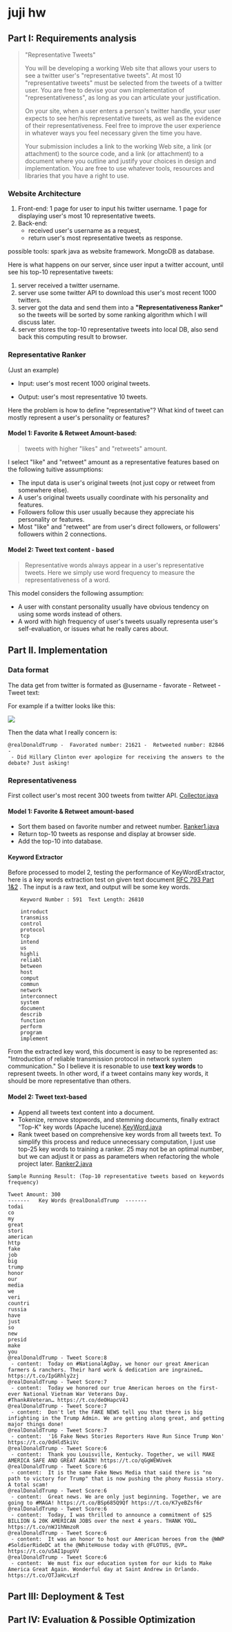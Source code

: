 # juji hw

## Part I: Requirements analysis

>"Representative Tweets"
>
>You will be developing a working Web site that allows your users to see a twitter user's "representative tweets". At most 10 "representative tweets" must be selected from the tweets of a twitter user. You are free to devise your own implementation of "representativeness", as long as you can articulate your justification.
>
>On your site, when a user enters a person's twitter handle, your user expects to see her/his representative tweets,  as well as the evidence of their representativeness.  Feel free to improve the user experience in whatever ways you feel necessary given the time you have.
>
>Your submission includes a link to the working Web site, a link (or attachment) to the source code, and a link (or attachment) to a document where you outline and justify your choices in design and implementation. You are free to use whatever tools, resources and libraries that you have a right to use.

### Website Architecture

1. Front-end: 1 page for user to input his twitter username. 1 page for displaying user's most 10 representative tweets. 
2. Back-end: 
	+ received user's username as a request, 
	+ return user's most representative tweets as response.

possible tools: spark java as website framework. MongoDB as database.

Here is what happens on our server, since user input a twitter account, until see his top-10 representative tweets:

1. server received a twitter username.
2. server use some twitter API to download this user's most recent 1000 twitters.
3. server got the data and send them into a **"Representativeness Ranker"** so the tweets will be sorted by some ranking algorithm which I will discuss later.
4. server stores the top-10 representative tweets into local DB, also send back this computing result to browser.

### Representative Ranker
(Just an example)

+ Input: user's most recent 1000 original tweets.

+ Output: user's most representative 10 tweets.

Here the problem is how to define "representative"? What kind of tweet can mostly represent a user's personality or features?

#### Model 1: Favorite & Retweet Amount-based:
 
> tweets with higher "likes" and "retweets" amount.

I select "like" and "retweet" amount as a representative features based on the following tuitive assumptions:


+ The input data is user's original tweets (not just copy or retweet from somewhere else). 
+ A user's original tweets usually coordinate with his personality and features. 
+ Followers follow this user usually because they appreciate his personality or features.
+ Most "like" and "retweet" are from user's direct followers, or followers' followers within 2 connections.

#### Model 2: Tweet text content - based

> Representative words always appear in a user's representative tweets. Here we simply use word frequency to measure the representativeness of a word. 

This model considers the following assumption:  

+ A user with constant personality usually have obvious tendency on using some words instead of others. 
+ A word with high frequency of user's tweets usually representa user's self-evaluation,  or issues what he really cares about.


## Part II. Implementation


### Data format 

The data get from twitter is formated as @username - favorate - Retweet - Tweet text:

For example if a twitter looks like this:

![](./tweet.jpg)

Then the data what I really concern is: 

```
@realDonaldTrump -  Favorated number: 21621 -  Retweeted number: 82846 - 
 - Did Hillary Clinton ever apologize for receiving the answers to the debate? Just asking!
```

### Representativeness

First collect user's most recent 300 tweets from twitter API. [Collector.java](https://github.com/Nautilus1993/Juji-interview/blob/master/src/main/java/com/Data/Collector.java)

#### Model 1: Favorite & Retweet amount-based

+ Sort them based on favorite number and retweet number. [Ranker1.java](https://github.com/Nautilus1993/Juji-interview/blob/master/src/main/java/com/Ranker/Ranker1.java)
+ Return top-10 tweets as response and display at browser side. 
+ Add the top-10 into database. 

#### Keyword Extractor

Before processed to model 2, testing the performance of KeyWordExtractor, here is a key words extraction test on given text document [RFC 793 Part 1&2](https://tools.ietf.org/html/rfc793) . The input is a raw text, and output will be some key words.
	
```
	Keyword Number : 591  Text Length: 26810
	
	introduct
	transmiss
	control
	protocol
	tcp
	intend
	us
	highli
	reliabl
	between
	host
	comput
	commun
	network
	interconnect
	system
	document
	describ
	function
	perform
	program
	implement
``` 
	
From the extracted key word, this document is easy to be represented as: "Introduction of reliable transmission protocol in network system communication." So I believe it is resonable to use **text key words** to represent tweets. In other word, if a tweet contains many key words, it should be more representative than others.


#### Model 2: Tweet text-based

+ Append all tweets text content into a document.
+ Tokenize, remove stopwords, and stemming documents, finally extract "Top-K" key words (Apache lucene).[KeyWord.java](https://github.com/Nautilus1993/Juji-interview/blob/master/src/main/java/com/Data/KeyWord.java) 
+ Rank tweet based on comprehensive key words from all tweets text. To simplify this process and reduce unnecessary computation, I just use top-25 key words to training a ranker. 25 may not be an optimal number, but we can adjust it or pass as parameters when refactoring the whole project later. [Ranker2.java](https://github.com/Nautilus1993/Juji-interview/blob/master/src/main/java/com/Ranker/Ranker2.java)

```
Sample Running Result: (Top-10 representative tweets based on keywords frequency)

Tweet Amount: 300
-------   Key Words @realDonaldTrump  -------
todai
co
my
great
stori
american
http
fake
job
big
trump
honor
our
media
we
veri
countri
russia
have
just
so
new
presid
make
you
@realDonaldTrump - Tweet Score:8
 - content:  Today on #NationalAgDay, we honor our great American farmers & ranchers. Their hard work & dedication are ingrained… https://t.co/IpGRhly2zj
@realDonaldTrump - Tweet Score:7
 - content:  Today we honored our true American heroes on the first-ever National Vietnam War Veterans Day.
#ThankAVeteran… https://t.co/deOHapcV4J
@realDonaldTrump - Tweet Score:7
 - content:  Don't let the FAKE NEWS tell you that there is big infighting in the Trump Admin. We are getting along great, and getting major things done!
@realDonaldTrump - Tweet Score:7
 - content:  '16 Fake News Stories Reporters Have Run Since Trump Won' https://t.co/0dHld5kiVc
@realDonaldTrump - Tweet Score:6
 - content:  Thank you Louisville, Kentucky. Together, we will MAKE AMERICA SAFE AND GREAT AGAIN! https://t.co/qGgWEWUvek
@realDonaldTrump - Tweet Score:6
 - content:  It is the same Fake News Media that said there is "no path to victory for Trump" that is now pushing the phony Russia story. A total scam!
@realDonaldTrump - Tweet Score:6
 - content:  Great news. We are only just beginning. Together, we are going to #MAGA! https://t.co/BSp685Q9Qf https://t.co/K7yeBZsf6r
@realDonaldTrump - Tweet Score:6
 - content:  Today, I was thrilled to announce a commitment of $25 BILLION & 20K AMERICAN JOBS over the next 4 years. THANK YOU… https://t.co/nWJ1hNmzoR
@realDonaldTrump - Tweet Score:6
 - content:  It was an honor to host our American heroes from the @WWP #SoldierRideDC at the @WhiteHouse today with @FLOTUS, @VP… https://t.co/u5AI1pupVV
@realDonaldTrump - Tweet Score:6
 - content:  We must fix our education system for our kids to Make America Great Again. Wonderful day at Saint Andrew in Orlando. https://t.co/OTJaHcvLzf
```

## Part III: Deployment & Test


## Part IV: Evaluation & Possible Optimization

## 




